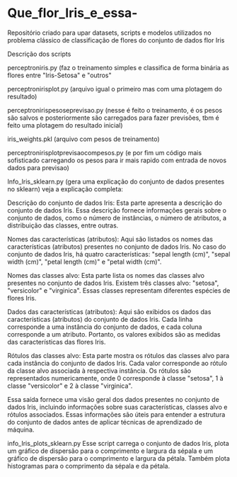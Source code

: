# Que_flor_Iris_e_essa-
Repositório criado para upar datasets, scripts e modelos utilizados no problema clássico de classificação de flores do conjunto de dados flor Iris


Descrição dos scripts

perceptroniris.py (faz o treinamento simples e classifica de forma binária as flores entre "Iris-Setosa" e "outros"

perceptronirisplot.py (arquivo igual o primeiro mas com uma plotagem do resultado)

perceptronirispesoseprevisao.py (nesse é feito o treinamento, é os pesos são salvos e posteriormente são carregados para fazer previsões, tbm é feito uma plotagem do resultado inicial) 

iris_weights.pkl (arquivo com pesos de treinamento) 

perceptronirisplotprevisaocompesos.py (e por fim um código mais sofisticado carregando os pesos para ir mais rapido com entrada de novos dados para previsao) 

Info_Iris_sklearn.py (gera uma explicação do conjunto de dados presentes no sklearn) veja a explicação completa:

Descrição do conjunto de dados Iris:
Esta parte apresenta a descrição do conjunto de dados Iris. Essa descrição fornece informações gerais sobre o conjunto de dados, como o número de instâncias, o número de atributos, a distribuição das classes, entre outras.

Nomes das características (atributos):
Aqui são listados os nomes das características (atributos) presentes no conjunto de dados Iris. No caso do conjunto de dados Iris, há quatro características: "sepal length (cm)", "sepal width (cm)", "petal length (cm)" e "petal width (cm)".

Nomes das classes alvo:
Esta parte lista os nomes das classes alvo presentes no conjunto de dados Iris. Existem três classes alvo: "setosa", "versicolor" e "virginica". Essas classes representam diferentes espécies de flores Iris.

Dados das características (atributos):
Aqui são exibidos os dados das características (atributos) do conjunto de dados Iris. Cada linha corresponde a uma instância do conjunto de dados, e cada coluna corresponde a um atributo. Portanto, os valores exibidos são as medidas das características das flores Iris.

Rótulos das classes alvo:
Esta parte mostra os rótulos das classes alvo para cada instância do conjunto de dados Iris. Cada valor corresponde ao rótulo da classe alvo associada à respectiva instância. Os rótulos são representados numericamente, onde 0 corresponde à classe "setosa", 1 à classe "versicolor" e 2 à classe "virginica".

Essa saída fornece uma visão geral dos dados presentes no conjunto de dados Iris, incluindo informações sobre suas características, classes alvo e rótulos associados. Essas informações são úteis para entender a estrutura do conjunto de dados antes de aplicar técnicas de aprendizado de máquina.


info_Iris_plots_sklearn.py
Esse script carrega o conjunto de dados Iris, plota um gráfico de dispersão para o comprimento e largura da sépala e um gráfico de dispersão para o comprimento e largura da pétala. Também plota histogramas para o comprimento da sépala e da pétala.

